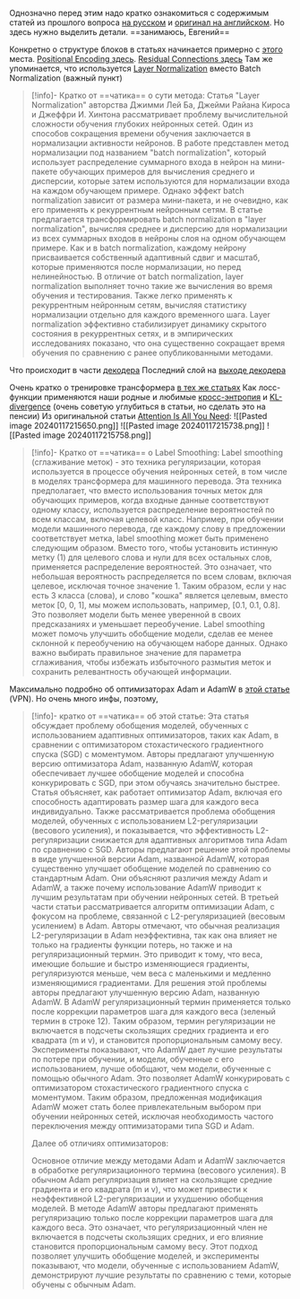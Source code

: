 Однозначно перед этим надо кратко ознакомиться с содержимым статей из прошлого вопроса [на русском](https://habr.com/ru/articles/486358/) и [оригинал на английском](https://jalammar.github.io/illustrated-transformer/).
Но здесь нужно выделить детали.
==занимаюсь, Евгений==

Конкретно о структуре блоков в статьях начинается примерно с [этого](https://jalammar.github.io/illustrated-transformer/#:~:text=Self%2DAttention%20in%20Detail) места.
[Positional Encoding здесь](https://jalammar.github.io/illustrated-transformer/#:~:text=Representing%20The%20Order%20of%20The%20Sequence%20Using%20Positional%20Encoding).
[Residual Connections здесь](https://jalammar.github.io/illustrated-transformer/#:~:text=generate%20it%3A-,The%20Residuals,-One%20detail%20in)
Там же упоминается, что используется [Layer Normalization](https://arxiv.org/abs/1607.06450) вместо Batch Normalization (важный пункт)
>[!info]- Кратко от ==чатика== о сути метода: 
>Статья "Layer Normalization" авторства Джимми Лей Ба, Джейми Райана Кироса и Джеффри И. Хинтона рассматривает проблему вычислительной сложности обучения глубоких нейронных сетей. Один из способов сокращения времени обучения заключается в нормализации активности нейронов. В работе представлен метод нормализации под названием "batch normalization", который использует распределение суммарного входа в нейрон на мини-пакете обучающих примеров для вычисления среднего и дисперсии, которые затем используются для нормализации входа на каждом обучающем примере. Однако эффект batch normalization зависит от размера мини-пакета, и не очевидно, как его применять к рекуррентным нейронным сетям.
>В статье предлагается трансформировать batch normalization в "layer normalization", вычисляя среднее и дисперсию для нормализации из всех суммарных входов в нейроны слоя на одном обучающем примере. Как и в batch normalization, каждому нейрону присваивается собственный адаптивный сдвиг и масштаб, которые применяются после нормализации, но перед нелинейностью. В отличие от batch normalization, layer normalization выполняет точно такие же вычисления во время обучения и тестирования. Также легко применять к рекуррентным нейронным сетям, вычисляя статистику нормализации отдельно для каждого временного шага. Layer normalization эффективно стабилизирует динамику скрытого состояния в рекуррентных сетях, и в эмпирических исследованиях показано, что она существенно сокращает время обучения по сравнению с ранее опубликованными методами.

Что происходит в части [декодера](https://jalammar.github.io/illustrated-transformer/#:~:text=something%20like%20this%3A-,The%20Decoder%20Side,-Now%20that%20we%E2%80%99ve)
Последний слой на [выходе декодера](https://jalammar.github.io/illustrated-transformer/#:~:text=The%20Final%20Linear%20and%20Softmax%20Layer)

Очень кратко о тренировке трансформера [в тех же статьях](https://jalammar.github.io/illustrated-transformer/#:~:text=an%20output%20word.-,Recap%20Of%20Training,-Now%20that%20we%E2%80%99ve)
Как лосс-функции применяются наши родные и любимые [кросс-энтропия](https://colah.github.io/posts/2015-09-Visual-Information/) и [KL-divergence](https://www.countbayesie.com/blog/2017/5/9/kullback-leibler-divergence-explained) (очень советую углубиться в статьи, но сделать это на пенсии)
Из оригинальной статьи [Attention Is All You Need](https://arxiv.org/pdf/1706.03762.pdf):
![[Pasted image 20240117215650.png]]
![[Pasted image 20240117215738.png]]
![[Pasted image 20240117215758.png]]

>[!info]- Кратко от ==чатика== о Label Smoothing: 
>Label smoothing (сглаживание меток) - это техника регуляризации, которая используется в процессе обучения нейронных сетей, в том числе в моделях трансформера для машинного перевода. Эта техника предполагает, что вместо использования точных меток для обучающих примеров, когда входные данные соответствуют одному классу, используется распределение вероятностей по всем классам, включая целевой класс.
>Например, при обучении модели машинного перевода, где каждому слову в предложении соответствует метка, label smoothing может быть применено следующим образом. Вместо того, чтобы установить истинную метку (1) для целевого слова и нули для всех остальных слов, применяется распределение вероятностей. Это означает, что небольшая вероятность распределяется по всем словам, включая целевое, исключая точное значение 1.
>Таким образом, если у нас есть 3 класса (слова), и слово "кошка" является целевым, вместо меток [0, 0, 1], мы можем использовать, например, [0.1, 0.1, 0.8]. Это позволяет модели быть менее уверенной в своих предсказаниях и уменьшает переобучение.
>Label smoothing может помочь улучшить обобщение модели, сделав ее менее склонной к переобучению на обучающем наборе данных. Однако важно выбирать правильное значение для параметра сглаживания, чтобы избежать избыточного размытия меток и сохранить релевантность обучающей информации.

Максимально подробно об оптимизаторах Adam и AdamW в [этой статье](https://towardsdatascience.com/why-adamw-matters-736223f31b5d) (VPN). Но очень много инфы, поэтому,
>[!info]- кратко от ==чатика== об этой статье: 
>Эта статья обсуждает проблему обобщения моделей, обученных с использованием адаптивных оптимизаторов, таких как Adam, в сравнении с оптимизатором стохастического градиентного спуска (SGD) с моментумом. Авторы предлагают улучшенную версию оптимизатора Adam, названную AdamW, которая обеспечивает лучшее обобщение моделей и способна конкурировать с SGD, при этом обучаясь значительно быстрее.
>Статья объясняет, как работает оптимизатор Adam, включая его способность адаптировать размер шага для каждого веса индивидуально. Также рассматривается проблема обобщения моделей, обученных с использованием L2-регуляризации (весового усиления), и показывается, что эффективность L2-регуляризации снижается для адаптивных алгоритмов типа Adam по сравнению с SGD.
>Авторы предлагают решение этой проблемы в виде улучшенной версии Adam, названной AdamW, которая существенно улучшает обобщение моделей по сравнению со стандартным Adam. Они объясняют различия между Adam и AdamW, а также почему использование AdamW приводит к лучшим результатам при обучении нейронных сетей.
>В третьей части статьи рассматривается алгоритм оптимизации Adam, с фокусом на проблеме, связанной с L2-регуляризацией (весовым усилением) в Adam. Авторы отмечают, что обычная реализация L2-регуляризации в Adam неэффективна, так как она влияет не только на градиенты функции потерь, но также и на регуляризационный термин. Это приводит к тому, что веса, имеющие большие и быстро изменяющиеся градиенты, регуляризуются меньше, чем веса с маленькими и медленно изменяющимися градиентами.
>Для решения этой проблемы авторы предлагают улучшенную версию Adam, названную AdamW. В AdamW регуляризационный термин применяется только после коррекции параметров шага для каждого веса (зеленый термин в строке 12). Таким образом, термин регуляризации не включается в подсчеты скользящих средних градиента и его квадрата (m и v), и становится пропорциональным самому весу.
>Эксперименты показывают, что AdamW дает лучшие результаты по потере при обучении, и модели, обученные с его использованием, лучше обобщают, чем модели, обученные с помощью обычного Adam. Это позволяет AdamW конкурировать с оптимизатором стохастического градиентного спуска с моментумом. Таким образом, предложенная модификация AdamW может стать более привлекательным выбором при обучении нейронных сетей, исключая необходимость частого переключения между оптимизаторами типа SGD и Adam.
>
>Далее об отличиях оптимизаторов:
>
>Основное отличие между методами Adam и AdamW заключается в обработке регуляризационного термина (весового усиления). В обычном Adam регуляризация влияет на скользящие средние градиента и его квадрата (m и v), что может привести к неэффективной L2-регуляризации и ухудшению обобщения моделей.
>В методе AdamW авторы предлагают применять регуляризацию только после коррекции параметров шага для каждого веса. Это означает, что регуляризационный член не включается в подсчеты скользящих средних, и его влияние становится пропорциональным самому весу. Этот подход позволяет улучшить обобщение моделей, и эксперименты показывают, что модели, обученные с использованием AdamW, демонстрируют лучшие результаты по сравнению с теми, которые обучены с обычным Adam.